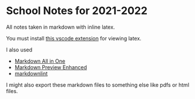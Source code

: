 # School Notes for 2021-2022

All notes taken in markdown with inline latex.

You must install [this vscode extension](https://marketplace.visualstudio.com/items?itemName=goessner.mdmath) for viewing latex.

I also used

- [Markdown All in One](https://marketplace.visualstudio.com/items?itemName=yzhang.markdown-all-in-one)
- [Markdown Preview Enhanced](https://marketplace.visualstudio.com/items?itemName=shd101wyy.markdown-preview-enhanced)
- [markdownlint](https://marketplace.visualstudio.com/items?itemName=DavidAnson.vscode-markdownlint)

I might also export these markdown files to something else like pdfs or html files.
